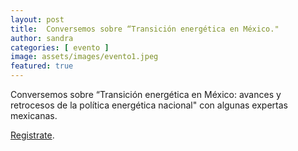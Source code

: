 ```yaml
---
layout: post
title:  Conversemos sobre “Transición energética en México."
author: sandra
categories: [ evento ]
image: assets/images/evento1.jpeg
featured: true
---
```

Conversemos sobre “Transición energética en México: avances y retrocesos de la política energética nacional" con algunas expertas mexicanas.

[Registrate][jekyll-docs].

[jekyll-docs]: https://docs.google.com/forms/d/e/1FAIpQLSd3362kGfvAgHRhVamazHSeFzdEkPyw5z4OmpROv6hAzzUnHA/closedform